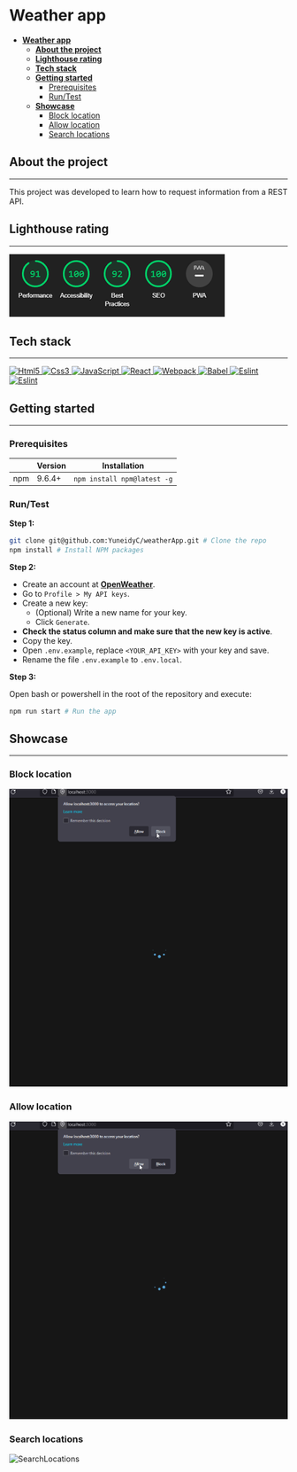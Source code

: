 # **Weather app**

- [**Weather app**](#weather-app)
  - [**About the project**](#about-the-project)
  - [**Lighthouse rating**](#lighthouse-rating)
  - [**Tech stack**](#tech-stack)
  - [**Getting started**](#getting-started)
    - [Prerequisites](#prerequisites)
    - [Run/Test](#runtest)
  - [**Showcase**](#showcase)
    - [Block location](#block-location)
    - [Allow location](#allow-location)
    - [Search locations](#search-locations)

## **About the project**

---

This project was developed to learn how to request information from a REST API.

## **Lighthouse rating**

---

![LighthouseRating](./docs/imgs/lighthouse-weatherApp.PNG)

## **Tech stack**

---

<!-- markdownlint-disable MD033 -->
<p>
    <a href="https://developer.mozilla.org/en-US/docs/Glossary/HTML5" >
        <img src="https://cdn.jsdelivr.net/gh/devicons/devicon/icons/html5/html5-original.svg" alt="Html5" width="40" height="40" />
    </a>
    <a href="https://developer.mozilla.org/en-US/docs/Web/CSS" >
        <img src="https://cdn.jsdelivr.net/gh/devicons/devicon/icons/css3/css3-original.svg" alt="Css3" width="40" height="40" />
    </a>
    <a href="https://developer.mozilla.org/en-US/docs/Web/javascript" >
      <img src="https://cdn.jsdelivr.net/gh/devicons/devicon/icons/javascript/javascript-original.svg" alt="JavaScript" width="40" height="40" />
    </a>
    <a href="https://reactjs.org/" >
        <img src="https://cdn.jsdelivr.net/gh/devicons/devicon/icons/react/react-original.svg" alt="React" width="40" height="40" />
    </a>
    <a href="https://webpack.js.org/" >
            <img src="https://cdn.jsdelivr.net/gh/devicons/devicon/icons/webpack/webpack-original.svg" alt="Webpack" width="40" height="40" />
    </a>
    <a href="https://babeljs.io/" >
            <img src="https://cdn.jsdelivr.net/gh/devicons/devicon/icons/babel/babel-original.svg" alt="Babel" width="50" height="50" />
    </a>
    <a href="https://eslint.org/" >
            <img src="https://cdn.jsdelivr.net/gh/devicons/devicon/icons/eslint/eslint-original-wordmark.svg" alt="Eslint" width="50" height="50" />
    </a>
    <a href="https://git-scm.com/" >
            <img src="https://cdn.jsdelivr.net/gh/devicons/devicon/icons/git/git-original-wordmark.svg"
            alt="Eslint" width="50" height="50" />
    </a>
</p>
<!-- markdownlint-enable MD033 -->

## **Getting started**

---

### Prerequisites

|     | Version | Installation                |
| --- | ------- | --------------------------- |
| npm | 9.6.4+  | `npm install npm@latest -g` |

### Run/Test

**Step 1:**

```bash
git clone git@github.com:YuneidyC/weatherApp.git # Clone the repo
npm install # Install NPM packages
```

**Step 2:**

- Create an account at [**OpenWeather**](https://openweathermap.org/).
- Go to `Profile > My API keys`.
- Create a new key:
  - (Optional) Write a new name for your key.
  - Click `Generate`.
- **Check the status column and make sure that the new key is active**.
- Copy the key.
- Open `.env.example`, replace `<YOUR_API_KEY>` with your key and save.
- Rename the file `.env.example` to `.env.local`.

**Step 3:**

Open bash or powershell in the root of the repository and execute:

```bash
npm run start # Run the app
```

## **Showcase**

---

### Block location

![BlockLocation](./docs/imgs/block-location.gif)

### Allow location

![AllowLocation](./docs/imgs/allow-location.gif)

### Search locations

![SearchLocations](./docs/imgs/search-location.gif)
